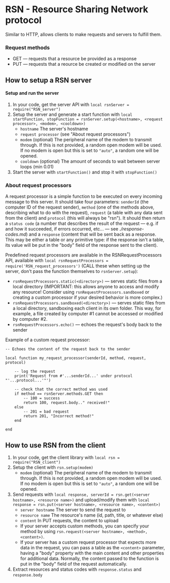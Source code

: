 # RSN - Resource Sharing Network protocol
Similar to HTTP, allows clients to make requests and servers to fulfill them.


### Request methods
- GET — requests that a resource be provided as a response
- PUT — requests that a reource be created or modified on the server


## How to setup a RSN server

#### Setup and run the server
1. In your code, get the server API with `local rsnServer = require("RSN_server")`
2. Setup the server and generate a start function with `local startFunction, stopFunction = rsnServer.setup(<hostname>, <request processor>, <modem>, <cooldown>)`
    - `hostname` The server's hostname
    - `request processor` (see "About request processors")
    - `modem` (optional) The peripheral name of the modem to transmit through. If this is not provided, a random open modem will be used. If no modem is open but this is set to `"auto"`, a random one will be opened.
    - `cooldown` (optional) The amount of seconds to wait between server loops (min 0.01)
3. Start the server with `startFunction()` and stop it with `stopFunction()`

### About request processors
A request processor is a simple function to be executed on every incoming message to this server. It should take four parameters: `senderId` (the computer ID of the request sender), `method` (one of the methods above, describing what to do with the request), `request` (a table with any data sent from the client) and `protocol` (this will always be "rsn"). It should then return a `status code` (a number that describes the result of the request — e.g. if and how it succeeded, if errors occurred, etc... — see _./response-codes.md_) and a `response` (content that will be sent back as a response. This may be either a table or any primitive type: if the response isn't a table, its value will be put in the "body" field of the response sent to the client).

Predefined request processors are available in the RSNRequestProcessors API, available with `local rsnRequestProcessors = require('RSN_request_processors')` (CALL these when setting up the server, don't pass the function themselves to `rsnServer.setup`):
- `rsnRequestProcessors.static(<directory>)` — serves static files from a local directory (IMPORTANT: this allows anyone to access and modify any resource! Consider using `rsnRequestProcessors.sandboxed` or creating a custom processor if your desired behavior is more complex.)
- `rsnRequestProcessors.sandboxed(<directory>)` — serves static files from a local directory, sandboxing each client in its own folder. This way, for example, a file created by computer #1 cannot be accessed or modified by computer #2. 
- `rsnRequestProcessors.echo()` — echoes the request's body back to the sender

Example of a custom request processor:
```
-- Echoes the content of the request back to the sender

local function my_request_processor(senderId, method, request, protocol)
    
    -- log the request
    print('Request from #'...senderId...' under protocol "'...protocol...'"')
    
    -- check that the correct method was used
    if method == rsnServer.methods.GET then
        -- 100 = success
        return 100, request.body.." received!"
    else
        -- 201 = bad request
        return 201, "Incorrect method!"
    end

end
```


## How to use RSN from the client

1. In your code, get the client library with `local rsn = require("RSN_client")`
2. Setup the client with `rsn.setup(modem)`
    - `modem` (optional) The peripheral name of the modem to transmit through. If this is not provided, a random open modem will be used. If no modem is open but this is set to `"auto"`, a random one will be opened.
3. Send requests with `local response, serverId = rsn.get(<server hostname>, <resource name>)` and upload/modify them with `local response = rsn.put(<server hostname>, <resource name>, <content>)`
    - `server hostname` The server to send the request to
    - `resource name` The resource's name (id, path, title, or whatever else)
    - `content` In PUT requests, the content to upload
    - If your server accepts custom methods, you can specify your method by using `rsn.request(<server hostname>, <method>, <content>)`.
    - If your server has a custom request processor that expects more data in the request, you can pass a table as the `<content>` parameter, having a "body" property with the main content and other properties for additional data. Normally, the content passed to the function is put in the "body" field of the request automatically.
4. Extract resources and status codes with `response.status` and `response.body`